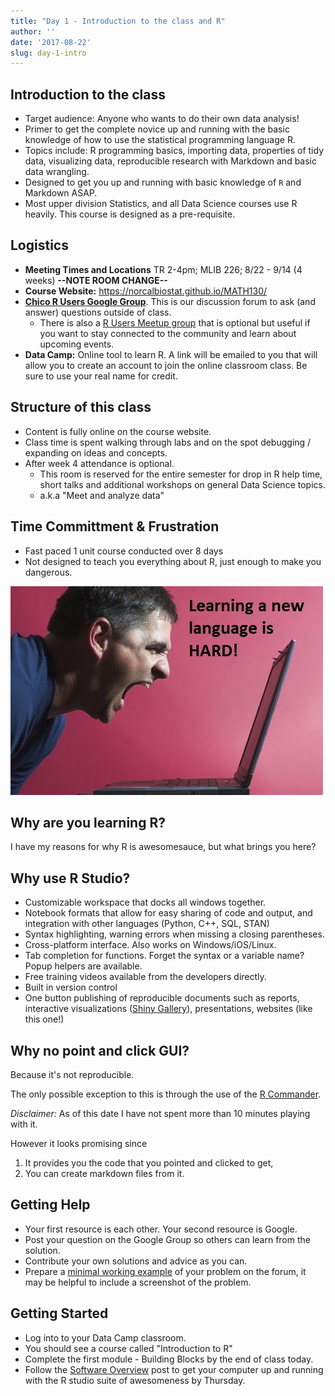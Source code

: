 ```yaml
---
title: "Day 1 - Introduction to the class and R"
author: ''
date: '2017-08-22'
slug: day-1-intro
---
```



## Introduction to the class

* Target audience: Anyone who wants to do their own data analysis!
* Primer to get the complete novice up and running with the basic knowledge of how to use the statistical programming language R. 
* Topics include: R programming basics, importing data, properties of tidy data, visualizing data, reproducible research with Markdown and basic data wrangling. 
* Designed to get you up and running with basic knowledge of `R` and Markdown ASAP.
* Most upper division Statistics, and all Data Science courses use R heavily. This course is designed as a pre-requisite. 


## Logistics
* **Meeting Times and Locations** TR 2-4pm; MLIB 226;  8/22 - 9/14 (4 weeks) **--NOTE ROOM CHANGE--**
* **Course Website:** https://norcalbiostat.github.io/MATH130/
* **[Chico R Users Google Group](https://groups.google.com/forum/#!forum/chico-rug)**. This is our discussion forum to ask (and answer) questions outside of class. 
    - There is also a [R Users Meetup group](https://www.meetup.com/Chico-R-Users-Group/) that is optional but useful if you want to stay connected to the community and learn about upcoming events. 
* **Data Camp:** Online tool to learn R. A link will be emailed to you that will allow you to create an account to join the online classroom class. Be sure to use your real name for credit.  


## Structure of this class

* Content is fully online on the course website.  
* Class time is spent walking through labs and on the spot debugging / expanding on ideas and concepts. 
* After week 4 attendance is optional. 
    - This room is reserved for the entire semester for drop in R help time, short talks and additional workshops on general Data Science topics. 
    - a.k.a "Meet and analyze data"

## Time Committment & Frustration

* Fast paced 1 unit course conducted over 8 days
* Not designed to teach you everything about R, just enough to make you dangerous. 

![](hard.jpg)


## Why are you learning R? 

I have my reasons for why R is awesomesauce, but what brings you here? 


## Why use R Studio?

- Customizable workspace that docks all windows together. 
- Notebook formats that allow for easy sharing of code and output, and integration with other languages (Python, C++, SQL, STAN)
- Syntax highlighting, warning errors when missing a closing parentheses. 
- Cross-platform interface. Also works on Windows/iOS/Linux.
- Tab completion for functions. Forget the syntax or a variable name? Popup helpers are available. 
- Free training videos available from the developers directly.
- Built in version control 
- One button publishing of reproducible documents such as reports, interactive visualizations ([Shiny Gallery](https://shiny.rstudio.com/gallery/)), presentations, websites (like this one!)


## Why no point and click GUI?

Because it's not reproducible. 

The only possible exception to this is through the use of the [R Commander](http://socserv.mcmaster.ca/jfox/Misc/Rcmdr/). 

_Disclaimer:_ As of this date I have not spent more than 10 minutes playing with it. 

However it looks promising since 

1. It provides you the code that you pointed and clicked to get, 
2. You can create markdown files from it. 

## Getting Help

* Your first resource is each other. Your second resource is Google. 
* Post your question on the Google Group so others can learn from the solution.
* Contribute your own solutions and advice as you can. 
* Prepare a [minimal working example](http://stackoverflow.com/questions/5963269/how-to-make-a-great-r-reproducible-example) of your problem on the forum, it may be helpful to include a screenshot of the problem. 


## Getting Started

* Log into to your Data Camp classroom. 
* You should see a course called "Introduction to R"
* Complete the first module - Building Blocks by the end of class today. 
* Follow the [Software Overview](https://norcalbiostat.netlify.com/post/software-overview/) post to get your computer up and running with the R studio suite of awesomeness by Thursday. 
